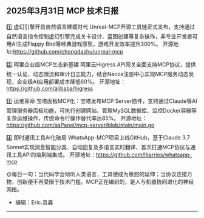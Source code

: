 ## 2025年3月31日 MCP 技术日报

1️⃣ 虚幻引擎开启自然语言建模时代
Unreal-MCP开源工具链正式发布，支持通过自然语言指令控制虚幻引擎完成关卡设计、蓝图创建等复杂操作，非专业开发者可用AI生成Flappy Bird等经典游戏原型，游戏开发效率提升300%。
开源地址:https://github.com/chongdashu/unreal-mcp

2️⃣ 阿里企业级MCP生态新基建
阿里云Higress API网关全面支持MCP协议，提供统一认证、动态限流和审计日志能力，结合Nacos注册中心实现MCP服务动态发现，企业级AI应用部署成本降低60%。
开源地址：https://github.com/alibaba/higress

3️⃣ 运维革命
宝塔面板MCP化：宝塔发布MCP Server插件，支持通过Claude等AI管理服务器面板功能，可执行创建网站、管理MySQL数据库、监控Docker容器等复杂运维操作，传统命令行操作替代率达85%。
开源地址：https://github.com/aaPanel/mcp-server/blob/main/main.go

4️⃣ 即时通讯工具AI化破局
WhatsApp-MCP项目上线GitHub，基于Claude 3.7 Sonnet实现消息智能分类、自动回复及多语言实时翻译，首次打通MCP协议与通讯工具API的端到端集成。
开源地址：https://github.com/lharries/whatsapp-mcp

🌞每日一句：当代码学会倾听人类语言，工具便成为思想的延伸；当协议连接万物，创新便不再受限于技术门槛。MCP正在编织的，是人与机器协同进化的神经网络。

- 编辑：Eric.袁鑫

---
